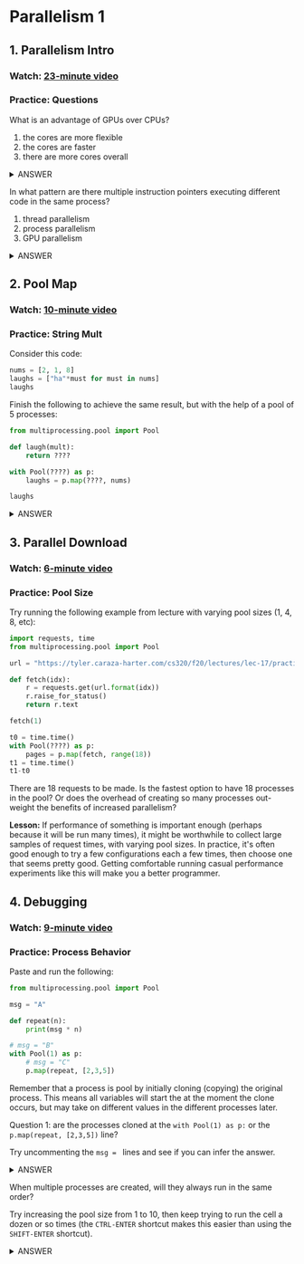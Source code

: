 # Parallelism 1

## 1. Parallelism Intro

### Watch: [23-minute video](https://youtu.be/aubimxpz5bA)

### Practice: Questions

What is an advantage of GPUs over CPUs?
1. the cores are more flexible
2. the cores are faster
3. there are more cores overall

<details>
    <summary>ANSWER</summary>
    (3) GPUs generally have many more cores, but they are typically slower and less flexible
</details>

In what pattern are there multiple instruction pointers executing different code in the same process?
1. thread parallelism
2. process parallelism
3. GPU parallelism

<details>
    <summary>ANSWER</summary>
    (1) each instruction pointer is associated with a thread, and thread parallelism means there are multiple threads in the same process
</details>


## 2. Pool Map

### Watch: [10-minute video](https://youtu.be/9flI5PSFbAY)

### Practice: String Mult

Consider this code:

```python
nums = [2, 1, 8]
laughs = ["ha"*must for must in nums]
laughs
```

Finish the following to achieve the same result, but with the help of
a pool of 5 processes:

```python
from multiprocessing.pool import Pool

def laugh(mult):
    return ????

with Pool(????) as p:
    laughs = p.map(????, nums)

laughs
```

<details>
    <summary>ANSWER</summary>
    Replace the blanks with <code>"ha"*mult</code>, <code>5</code>, and <code>laugh</code>
</details>


## 3. Parallel Download

### Watch: [6-minute video](https://youtu.be/hbDXqvk9yB0)

### Practice: Pool Size

Try running the following example from lecture with varying pool sizes
(1, 4, 8, etc):

```python
import requests, time
from multiprocessing.pool import Pool

url = "https://tyler.caraza-harter.com/cs320/f20/lectures/lec-17/practice7/{}.html"

def fetch(idx):
    r = requests.get(url.format(idx))
    r.raise_for_status()
    return r.text

fetch(1)

t0 = time.time()
with Pool(????) as p:
    pages = p.map(fetch, range(18))
t1 = time.time()
t1-t0
```

There are 18 requests to be made.  Is the fastest option to have 18
processes in the pool?  Or does the overhead of creating so many
processes out-weight the benefits of increased parallelism?

**Lesson:** If performance of something is important enough (perhaps
because it will be run many times), it might be worthwhile to collect
large samples of request times, with varying pool sizes.  In practice,
it's often good enough to try a few configurations each a few times,
then choose one that seems pretty good.  Getting comfortable running
casual performance experiments like this will make you a better
programmer.

## 4. Debugging

### Watch: [9-minute video](https://youtu.be/A4PUGicNRe4)

### Practice: Process Behavior

Paste and run the following:

```python
from multiprocessing.pool import Pool

msg = "A"

def repeat(n):
    print(msg * n)

# msg = "B"
with Pool(1) as p:
    # msg = "C"
    p.map(repeat, [2,3,5])
```

Remember that a process is pool by initially cloning (copying) the
original process.  This means all variables will start the at the
moment the clone occurs, but may take on different values in the
different processes later.

Question 1: are the processes cloned at the `with Pool(1) as p:` or
the `p.map(repeat, [2,3,5])` line?

Try uncommenting the `msg = ` lines and see if you can infer the
answer.

<details>
    <summary>ANSWER</summary>
    The processes are cloned as soon as the Pool is created.
</details>

When multiple processes are created, will they always run in the same
order?

Try increasing the pool size from 1 to 10, then keep trying to run the
cell a dozen or so times (the `CTRL-ENTER` shortcut makes this easier
than using the `SHIFT-ENTER` shortcut).

<details>
    <summary>ANSWER</summary>
    If you try enough times, you should eventually notice that the order of prints is not always the same.
    The operating system decides the order in which to run the processes, and it may make different
    decisions each time (this decision making is called "scheduling").  Although the order in which
    the processes run may differ, the order of returned values that `p.map` gives back will always
    correspond to the order of inputs.
</details>
